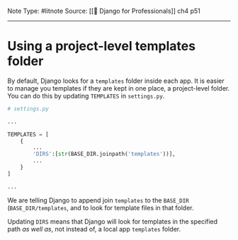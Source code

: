 Note Type: #litnote
Source: [[📖 Django for Professionals]] ch4 p51

---
# Using a project-level templates folder
By default, Django looks for a `templates` folder inside each app. It is easier to manage you templates if they are kept in one place, a project-level folder. You can do this by updating `TEMPLATES` in `settings.py`.
```python
# settings.py

...

TEMPLATES = [
	{
		...
		'DIRS':[str(BASE_DIR.joinpath('templates'))],
		...
	}
]

...
```

We are telling Django to append join `templates` to the `BASE_DIR` (`BASE_DIR/templates`, and to look for template files in that folder.

Updating `DIRS` means that Django will look for templates in the specified path *as well as*, not instead of, a local app `templates` folder.